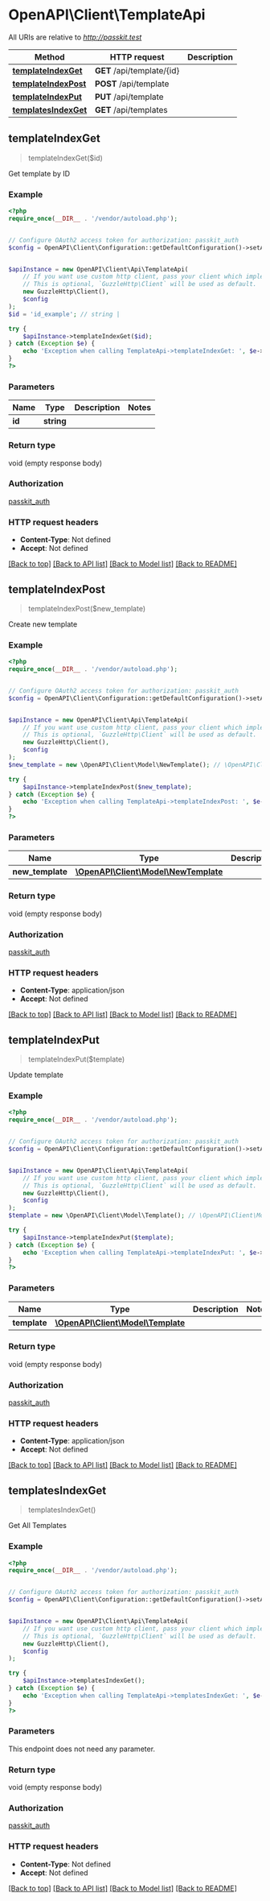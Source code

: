 # OpenAPI\Client\TemplateApi

All URIs are relative to *http://passkit.test*

Method | HTTP request | Description
------------- | ------------- | -------------
[**templateIndexGet**](TemplateApi.md#templateIndexGet) | **GET** /api/template/{id} | 
[**templateIndexPost**](TemplateApi.md#templateIndexPost) | **POST** /api/template | 
[**templateIndexPut**](TemplateApi.md#templateIndexPut) | **PUT** /api/template | 
[**templatesIndexGet**](TemplateApi.md#templatesIndexGet) | **GET** /api/templates | 



## templateIndexGet

> templateIndexGet($id)



Get template by ID

### Example

```php
<?php
require_once(__DIR__ . '/vendor/autoload.php');


// Configure OAuth2 access token for authorization: passkit_auth
$config = OpenAPI\Client\Configuration::getDefaultConfiguration()->setAccessToken('YOUR_ACCESS_TOKEN');


$apiInstance = new OpenAPI\Client\Api\TemplateApi(
    // If you want use custom http client, pass your client which implements `GuzzleHttp\ClientInterface`.
    // This is optional, `GuzzleHttp\Client` will be used as default.
    new GuzzleHttp\Client(),
    $config
);
$id = 'id_example'; // string | 

try {
    $apiInstance->templateIndexGet($id);
} catch (Exception $e) {
    echo 'Exception when calling TemplateApi->templateIndexGet: ', $e->getMessage(), PHP_EOL;
}
?>
```

### Parameters


Name | Type | Description  | Notes
------------- | ------------- | ------------- | -------------
 **id** | **string**|  |

### Return type

void (empty response body)

### Authorization

[passkit_auth](../../README.md#passkit_auth)

### HTTP request headers

- **Content-Type**: Not defined
- **Accept**: Not defined

[[Back to top]](#) [[Back to API list]](../../README.md#documentation-for-api-endpoints)
[[Back to Model list]](../../README.md#documentation-for-models)
[[Back to README]](../../README.md)


## templateIndexPost

> templateIndexPost($new_template)



Create new template

### Example

```php
<?php
require_once(__DIR__ . '/vendor/autoload.php');


// Configure OAuth2 access token for authorization: passkit_auth
$config = OpenAPI\Client\Configuration::getDefaultConfiguration()->setAccessToken('YOUR_ACCESS_TOKEN');


$apiInstance = new OpenAPI\Client\Api\TemplateApi(
    // If you want use custom http client, pass your client which implements `GuzzleHttp\ClientInterface`.
    // This is optional, `GuzzleHttp\Client` will be used as default.
    new GuzzleHttp\Client(),
    $config
);
$new_template = new \OpenAPI\Client\Model\NewTemplate(); // \OpenAPI\Client\Model\NewTemplate | 

try {
    $apiInstance->templateIndexPost($new_template);
} catch (Exception $e) {
    echo 'Exception when calling TemplateApi->templateIndexPost: ', $e->getMessage(), PHP_EOL;
}
?>
```

### Parameters


Name | Type | Description  | Notes
------------- | ------------- | ------------- | -------------
 **new_template** | [**\OpenAPI\Client\Model\NewTemplate**](../Model/NewTemplate.md)|  |

### Return type

void (empty response body)

### Authorization

[passkit_auth](../../README.md#passkit_auth)

### HTTP request headers

- **Content-Type**: application/json
- **Accept**: Not defined

[[Back to top]](#) [[Back to API list]](../../README.md#documentation-for-api-endpoints)
[[Back to Model list]](../../README.md#documentation-for-models)
[[Back to README]](../../README.md)


## templateIndexPut

> templateIndexPut($template)



Update template

### Example

```php
<?php
require_once(__DIR__ . '/vendor/autoload.php');


// Configure OAuth2 access token for authorization: passkit_auth
$config = OpenAPI\Client\Configuration::getDefaultConfiguration()->setAccessToken('YOUR_ACCESS_TOKEN');


$apiInstance = new OpenAPI\Client\Api\TemplateApi(
    // If you want use custom http client, pass your client which implements `GuzzleHttp\ClientInterface`.
    // This is optional, `GuzzleHttp\Client` will be used as default.
    new GuzzleHttp\Client(),
    $config
);
$template = new \OpenAPI\Client\Model\Template(); // \OpenAPI\Client\Model\Template | 

try {
    $apiInstance->templateIndexPut($template);
} catch (Exception $e) {
    echo 'Exception when calling TemplateApi->templateIndexPut: ', $e->getMessage(), PHP_EOL;
}
?>
```

### Parameters


Name | Type | Description  | Notes
------------- | ------------- | ------------- | -------------
 **template** | [**\OpenAPI\Client\Model\Template**](../Model/Template.md)|  |

### Return type

void (empty response body)

### Authorization

[passkit_auth](../../README.md#passkit_auth)

### HTTP request headers

- **Content-Type**: application/json
- **Accept**: Not defined

[[Back to top]](#) [[Back to API list]](../../README.md#documentation-for-api-endpoints)
[[Back to Model list]](../../README.md#documentation-for-models)
[[Back to README]](../../README.md)


## templatesIndexGet

> templatesIndexGet()



Get All Templates

### Example

```php
<?php
require_once(__DIR__ . '/vendor/autoload.php');


// Configure OAuth2 access token for authorization: passkit_auth
$config = OpenAPI\Client\Configuration::getDefaultConfiguration()->setAccessToken('YOUR_ACCESS_TOKEN');


$apiInstance = new OpenAPI\Client\Api\TemplateApi(
    // If you want use custom http client, pass your client which implements `GuzzleHttp\ClientInterface`.
    // This is optional, `GuzzleHttp\Client` will be used as default.
    new GuzzleHttp\Client(),
    $config
);

try {
    $apiInstance->templatesIndexGet();
} catch (Exception $e) {
    echo 'Exception when calling TemplateApi->templatesIndexGet: ', $e->getMessage(), PHP_EOL;
}
?>
```

### Parameters

This endpoint does not need any parameter.

### Return type

void (empty response body)

### Authorization

[passkit_auth](../../README.md#passkit_auth)

### HTTP request headers

- **Content-Type**: Not defined
- **Accept**: Not defined

[[Back to top]](#) [[Back to API list]](../../README.md#documentation-for-api-endpoints)
[[Back to Model list]](../../README.md#documentation-for-models)
[[Back to README]](../../README.md)

